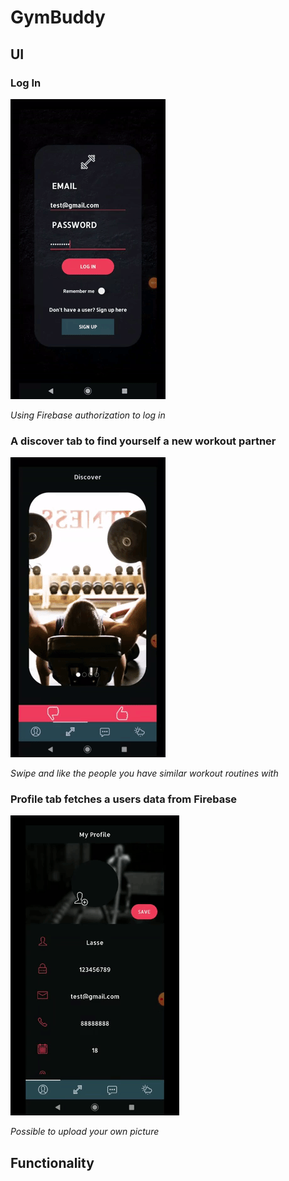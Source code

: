# **GymBuddy**

## UI

### Log In

![](login.gif)

*Using Firebase authorization to log in*

### A discover tab to find yourself a new workout partner

![](carousel.gif)

*Swipe and like the people you have similar workout routines with*

### Profile tab fetches a users data from Firebase

![](profile.gif)

*Possible to upload your own picture*

## Functionality

